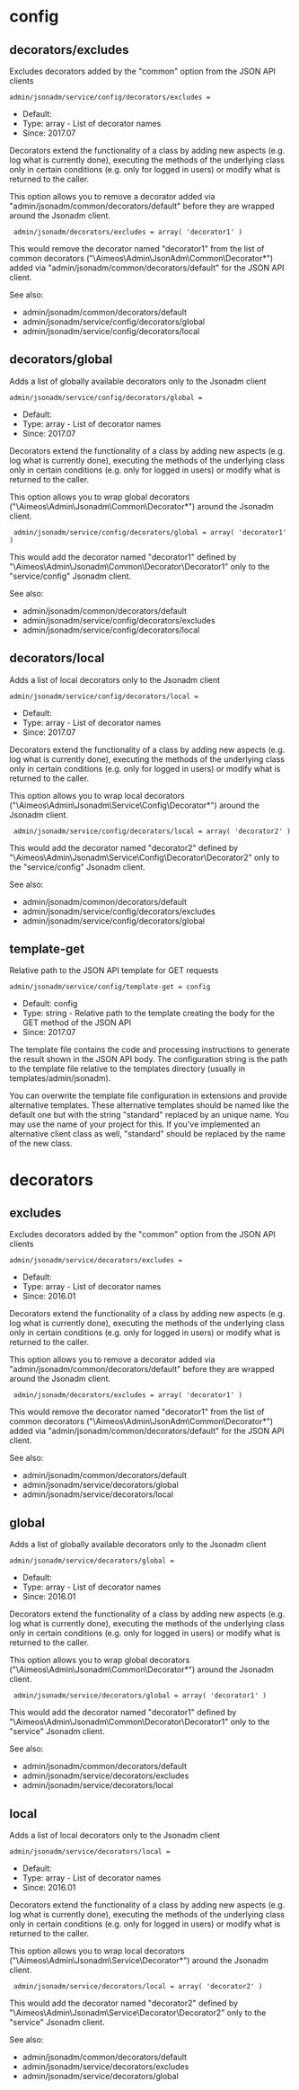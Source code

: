
# config
## decorators/excludes

Excludes decorators added by the "common" option from the JSON API clients

```
admin/jsonadm/service/config/decorators/excludes = 
```

* Default: 
* Type: array - List of decorator names
* Since: 2017.07

Decorators extend the functionality of a class by adding new aspects
(e.g. log what is currently done), executing the methods of the underlying
class only in certain conditions (e.g. only for logged in users) or
modify what is returned to the caller.

This option allows you to remove a decorator added via
"admin/jsonadm/common/decorators/default" before they are wrapped
around the Jsonadm client.

```
 admin/jsonadm/decorators/excludes = array( 'decorator1' )
```

This would remove the decorator named "decorator1" from the list of
common decorators ("\Aimeos\Admin\JsonAdm\Common\Decorator\*") added via
"admin/jsonadm/common/decorators/default" for the JSON API client.

See also:

* admin/jsonadm/common/decorators/default
* admin/jsonadm/service/config/decorators/global
* admin/jsonadm/service/config/decorators/local

## decorators/global

Adds a list of globally available decorators only to the Jsonadm client

```
admin/jsonadm/service/config/decorators/global = 
```

* Default: 
* Type: array - List of decorator names
* Since: 2017.07

Decorators extend the functionality of a class by adding new aspects
(e.g. log what is currently done), executing the methods of the underlying
class only in certain conditions (e.g. only for logged in users) or
modify what is returned to the caller.

This option allows you to wrap global decorators
("\Aimeos\Admin\Jsonadm\Common\Decorator\*") around the Jsonadm
client.

```
 admin/jsonadm/service/config/decorators/global = array( 'decorator1' )
```

This would add the decorator named "decorator1" defined by
"\Aimeos\Admin\Jsonadm\Common\Decorator\Decorator1" only to the
"service/config" Jsonadm client.

See also:

* admin/jsonadm/common/decorators/default
* admin/jsonadm/service/config/decorators/excludes
* admin/jsonadm/service/config/decorators/local

## decorators/local

Adds a list of local decorators only to the Jsonadm client

```
admin/jsonadm/service/config/decorators/local = 
```

* Default: 
* Type: array - List of decorator names
* Since: 2017.07

Decorators extend the functionality of a class by adding new aspects
(e.g. log what is currently done), executing the methods of the underlying
class only in certain conditions (e.g. only for logged in users) or
modify what is returned to the caller.

This option allows you to wrap local decorators
("\Aimeos\Admin\Jsonadm\Service\Config\Decorator\*") around the Jsonadm
client.

```
 admin/jsonadm/service/config/decorators/local = array( 'decorator2' )
```

This would add the decorator named "decorator2" defined by
"\Aimeos\Admin\Jsonadm\Service\Config\Decorator\Decorator2" only to the
"service/config" Jsonadm client.

See also:

* admin/jsonadm/common/decorators/default
* admin/jsonadm/service/config/decorators/excludes
* admin/jsonadm/service/config/decorators/global

## template-get

Relative path to the JSON API template for GET requests

```
admin/jsonadm/service/config/template-get = config
```

* Default: config
* Type: string - Relative path to the template creating the body for the GET method of the JSON API
* Since: 2017.07

The template file contains the code and processing instructions
to generate the result shown in the JSON API body. The
configuration string is the path to the template file relative
to the templates directory (usually in templates/admin/jsonadm).

You can overwrite the template file configuration in extensions and
provide alternative templates. These alternative templates should be
named like the default one but with the string "standard" replaced by
an unique name. You may use the name of your project for this. If
you've implemented an alternative client class as well, "standard"
should be replaced by the name of the new class.


# decorators
## excludes

Excludes decorators added by the "common" option from the JSON API clients

```
admin/jsonadm/service/decorators/excludes = 
```

* Default: 
* Type: array - List of decorator names
* Since: 2016.01

Decorators extend the functionality of a class by adding new aspects
(e.g. log what is currently done), executing the methods of the underlying
class only in certain conditions (e.g. only for logged in users) or
modify what is returned to the caller.

This option allows you to remove a decorator added via
"admin/jsonadm/common/decorators/default" before they are wrapped
around the Jsonadm client.

```
 admin/jsonadm/decorators/excludes = array( 'decorator1' )
```

This would remove the decorator named "decorator1" from the list of
common decorators ("\Aimeos\Admin\JsonAdm\Common\Decorator\*") added via
"admin/jsonadm/common/decorators/default" for the JSON API client.

See also:

* admin/jsonadm/common/decorators/default
* admin/jsonadm/service/decorators/global
* admin/jsonadm/service/decorators/local

## global

Adds a list of globally available decorators only to the Jsonadm client

```
admin/jsonadm/service/decorators/global = 
```

* Default: 
* Type: array - List of decorator names
* Since: 2016.01

Decorators extend the functionality of a class by adding new aspects
(e.g. log what is currently done), executing the methods of the underlying
class only in certain conditions (e.g. only for logged in users) or
modify what is returned to the caller.

This option allows you to wrap global decorators
("\Aimeos\Admin\Jsonadm\Common\Decorator\*") around the Jsonadm
client.

```
 admin/jsonadm/service/decorators/global = array( 'decorator1' )
```

This would add the decorator named "decorator1" defined by
"\Aimeos\Admin\Jsonadm\Common\Decorator\Decorator1" only to the
"service" Jsonadm client.

See also:

* admin/jsonadm/common/decorators/default
* admin/jsonadm/service/decorators/excludes
* admin/jsonadm/service/decorators/local

## local

Adds a list of local decorators only to the Jsonadm client

```
admin/jsonadm/service/decorators/local = 
```

* Default: 
* Type: array - List of decorator names
* Since: 2016.01

Decorators extend the functionality of a class by adding new aspects
(e.g. log what is currently done), executing the methods of the underlying
class only in certain conditions (e.g. only for logged in users) or
modify what is returned to the caller.

This option allows you to wrap local decorators
("\Aimeos\Admin\Jsonadm\Service\Decorator\*") around the Jsonadm
client.

```
 admin/jsonadm/service/decorators/local = array( 'decorator2' )
```

This would add the decorator named "decorator2" defined by
"\Aimeos\Admin\Jsonadm\Service\Decorator\Decorator2" only to the
"service" Jsonadm client.

See also:

* admin/jsonadm/common/decorators/default
* admin/jsonadm/service/decorators/excludes
* admin/jsonadm/service/decorators/global